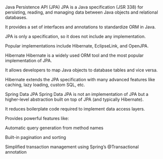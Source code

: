 Java Persistence API (JPA)
JPA is a Java specification (JSR 338) for persisting, reading, and managing data between Java objects and relational databases.

It provides a set of interfaces and annotations to standardize ORM in Java.

JPA is only a specification, so it does not include any implementation.

Popular implementations include Hibernate, EclipseLink, and OpenJPA.

Hibernate
Hibernate is a widely used ORM tool and the most popular implementation of JPA.

It allows developers to map Java objects to database tables and vice versa.

Hibernate extends the JPA specification with many advanced features like caching, lazy loading, custom SQL, etc.

Spring Data JPA
Spring Data JPA is not an implementation of JPA but a higher-level abstraction built on top of JPA (and typically Hibernate).

It reduces boilerplate code required to implement data access layers.

Provides powerful features like:

Automatic query generation from method names

Built-in pagination and sorting

Simplified transaction management using Spring’s @Transactional annotation


